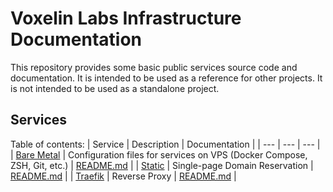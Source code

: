# Voxelin Labs Infrastructure Documentation

This repository provides some basic public services source code and documentation. It is intended to be used as a reference for other projects. It is not intended to be used as a standalone project.

## Services

Table of contents:
| Service | Description | Documentation |
| --- | --- | --- |
| [Bare Metal](https://www.ieljit.lol) | Configuration files for services on VPS (Docker Compose, ZSH, Git, etc.) | [README.md](./services/voxelin-labs-infrastructure/README.md) |
| [Static](#) | Single-page Domain Reservation | [README.md](./static) |
| [Traefik](#) | Reverse Proxy | [README.md](./proxy) |
